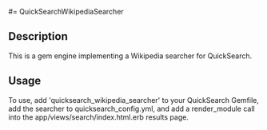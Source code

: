 #= QuickSearchWikipediaSearcher

## Description

This is a gem engine implementing a Wikipedia searcher for QuickSearch.

## Usage

To use, add 'quicksearch_wikipedia_searcher' to your QuickSearch
Gemfile, add the searcher to quicksearch_config.yml, and add a
render_module call into the app/views/search/index.html.erb results
page.
